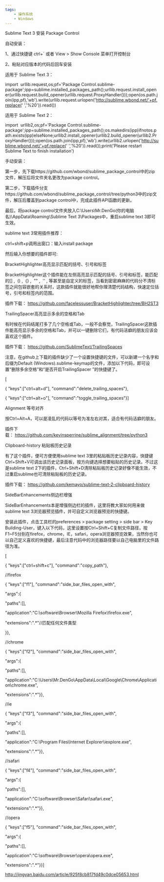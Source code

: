 ```yaml
---
tags:
    - 操作系统
    - Windows
---
```


Sublime Text 3 安装 Package Control

自动安装：

1、通过快捷键 ctrl+` 或者 View > Show Console 菜单打开控制台

2、粘贴对应版本的代码后回车安装

适用于 Sublime Text 3：

import  urllib.request,os;pf='Package Control.sublime-package';ipp=sublime.installed_packages_path();urllib.request.install_opener(urllib.request.build_opener(urllib.request.ProxyHandler()));open(os.path.join(ipp,pf),'wb').write(urllib.request.urlopen('http://sublime.wbond.net/'+pf.replace(' ','%20')).read())

适用于 Sublime Text 2：

import  urllib2,os;pf='Package Control.sublime-package';ipp=sublime.installed_packages_path();os.makedirs(ipp)ifnotos.path.exists(ipp)elseNone;urllib2.install_opener(urllib2.build_opener(urllib2.ProxyHandler()));open(os.path.join(ipp,pf),'wb').write(urllib2.urlopen('http://sublime.wbond.net/'+pf.replace(' ','%20')).read());print('Please restart Sublime Text to finish installation')

手动安装：

第一步，先下载https://github.com/wbond/sublime_package_control中的zip文件，解压后将文件夹名更改为package control。

第二步，下载插件分支https://github.com/wbond/sublime_package_control/tree/python3中的zip文件，解压后覆盖到package control中，完成此插件API函数的更新。

最后，将package control文件夹放入C:\Users\Mr.DenGo(你的电脑名)\AppData\Roaming\Sublime Text 3\Packages中，重启sublime text 3即可生效。

sublime text 3常用插件推荐：

ctrl+shift+p调用出窗口：输入install package

然后输入你想要的插件即可:

BracketHighlighter高亮显示匹配的括号、引号和标签

BracketHighlighter这个插件能在左侧高亮显示匹配的括号、引号和标签，能匹配的[] ,  () ,  {} ,  "" ,  '' , <tag></tag>等甚至是自定义的标签，当看到密密麻麻的代码分不清标签之间包容嵌套的关系时，这款插件就能很好地帮你理清楚代码结构，快速定位括号，引号和标签内的范围。

插件下载： https://github.com/facelessuser/BracketHighlighter/tree/BH2ST3

TrailingSpacer高亮显示多余的空格和Tab

有时候在代码结尾打多了几个空格或Tab，一般不会察觉，TrailingSpacer这款插件能高亮显示多余的空格和Tab，并可以一键删除它们，有代码洁癖的朋友应该会喜欢这个插件。

插件下载： https://github.com/SublimeText/TrailingSpaces

注意，在github上下载的插件缺少了一个设置快捷键的文件，可以新建一个名字和后缀为Default (Windows).sublime-keymap的文件，添加以下代码，即可设置“删除多余空格”和“是否开启TrailingSpacer ”的快捷键了。

[

{ "keys":["ctrl+alt+d"], "command":"delete_trailing_spaces"},



{ "keys":["ctrl+alt+o"], "command":"toggle_trailing_spaces"}]

Alignment 等号对齐

按Ctrl+Alt+A，可以是凌乱的代码以等号为准左右对其，适合有代码洁癖的朋友。

插件下载： https://github.com/kevinsperrine/sublime_alignment/tree/python3

Clipboard-history 粘贴板历史记录

有了这个插件，便可方便使用sublime text 3里的粘贴板历史记录内容，快捷键Ctrl+Shift+V可调出该历史记录面板，按方向键选择想要粘贴的历史记录。不过这是sublime text 2下的插件，Ctrl+Shift+D清除粘贴板历史记录好像不能生效，不过重启sublime也可清除粘贴板的历史记录。

插件下载： https://github.com/kemayo/sublime-text-2-clipboard-history

SideBarEnhancements侧边栏增强

SideBarEnhancements本是增强侧边栏的插件，这里将教大家如何用来做sublime text 3浏览器预览插件，并可自定义浏览器预览的快捷键。

安装此插件，点击工具栏的preferences > package setting > side bar > Key Building-User，键入以下代码，这里设置按Ctrl+Shift+C复制文件路径，按F1~F5分别在firefox，chrome，IE，safari，opera浏览器预览效果，当然你也可以自己定义喜欢的快捷键，最后注意代码中的浏览器路径要以自己电脑里的文件路径为准。

[

{ "keys":["ctrl+shift+c"], "command":"copy_path"},

//firefox

{ "keys":["f1"], "command":"side_bar_files_open_with",

"args":{

"paths":[],

"application":"C:\\software\\Browser\\Mozilla Firefox\\firefox.exe",

"extensions":".*"//匹配任何文件类型

}},

//chrome

{ "keys":["f2"], "command":"side_bar_files_open_with",

"args":{

"paths":[],

"application":"C:\\Users\\Mr.DenGo\\AppData\\Local\\Google\\Chrome\\Application\\chrome.exe",

"extensions":".*"}},

//ie

{ "keys":["f3"], "command":"side_bar_files_open_with",

"args":{

"paths":[],

"application":"C:\\Program Files\\Internet Explorer\\iexplore.exe",

"extensions":".*"}},

//safari

{ "keys":["f4"], "command":"side_bar_files_open_with",

"args":{

"paths":[],

"application":"C:\\software\\Browser\\Safari\\safari.exe",

"extensions":".*"}},

//opera

{ "keys":["f5"], "command":"side_bar_files_open_with",

"args":{

"paths":[],

"application":"C:\\software\\Browser\\opera\\opera.exe",

"extensions":".*"}}]





http://jingyan.baidu.com/article/925f8cb817fd49c0dce05653.html

